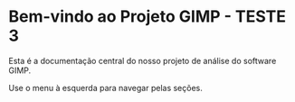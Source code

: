 # Bem-vindo ao Projeto GIMP - TESTE 3

Esta é a documentação central do nosso projeto de análise do software GIMP.

Use o menu à esquerda para navegar pelas seções.
